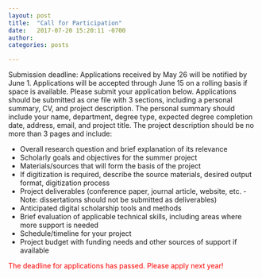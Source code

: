 ```yaml
---
layout: post
title:  "Call for Participation"
date:   2017-07-20 15:20:11 -0700
author: 
categories: posts

---
```

Submission deadline: Applications received by May 26 will be notified by June 1. Applications will be accepted through June 15 on a rolling basis if space is available. Please submit your application below. Applications should be submitted as one file with 3 sections, including a personal summary, CV, and project description. The personal summary should include your name, department, degree type, expected degree completion date, address, email, and project title. The project description should be no more than 3 pages and include:

* Overall research question and brief explanation of its relevance
* Scholarly goals and objectives for the summer project
* Materials/sources that will form the basis of the project
* If digitization is required, describe the source materials, desired output format, digitization process
* Project deliverables (conference paper, journal article, website, etc. - Note: dissertations should not be submitted as deliverables)
* Anticipated digital scholarship tools and methods
* Brief evaluation of applicable technical skills, including areas where more support is needed
* Schedule/timeline for your project
* Project budget with funding needs and other sources of support if available

<p style="color: red;">The deadline for applications has passed. Please apply next year!</p>
